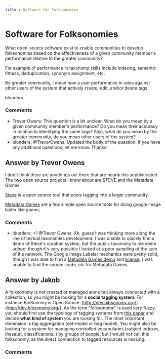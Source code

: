 ```yaml
---
title : Software for Folksonomies
---
```

Software for Folksonomies
=====================
What open-source software exist to enable communities to develop
folksonomies based on the effectiveness of a given community member's
performance relative to the greater community?

For example of performance in taxonomy skills include indexing, semantic
fitness, deduplication, synonym assignment, etc.

By greater community, I mean how a user performance in rates against
other users of the system that actively create, edit, and/or delete
tags.

blunders

### Comments ###
* Trevor Owens: This question is a bit unclear. What do you mean by a given community
member's performance? Do you mean their accuracy in relation to
identifying the same tags? Also, what do you mean by the greater
community, do you mean other users of the system?
* blunders: @TrevorOwens: Updated the body of the question. If you have any
additional questions, let me know. Thanks!


Answer by Trevor Owens
----------------
I don't think there are anythings out there that are nearly this
sophisticated. The two open source projects I know about are STEVE and
the Metadata Games.

[Steve](http://tagger.steve.museum/) is a open source tool that pools
tagging into a larger community.

[Metadata Games](http://www.tiltfactor.org/metadata-games) are a few
simple open source tools for doing google image labler like games.

### Comments ###
* blunders: +1 @Trevor Owens: Ah, guess I was thinking more along the line of
textual taxonomies development. I was unable to quickly find a demo of
Steve's curation system, but the public taxonomy to me seem adhoc;
though it's very possible I looked at a poor sampling of the sum of it's
network. The Google Image Labeler mechanics were pretty solid, though I
was able to find a [Metadata Games
demo](http://metadatagames.dartmouth.edu) and
[license](http://metadatagames.dartmouth.edu/mg/LICENSE), I was unable
to find the source-code, etc for Metadata Games.

Answer by Jakob
----------------
A folksonomy is not created or managed alone but always connected with a
collection, so you might be looking for a **social tagging system**. For
instance BibSonomy is Open Source:
[http://dev.bibsonomy.org/](http://dev.bibsonomy.org/). As the term
"folksonomy" is used very fuzzy, you should first use the typology of
tagging systems from [this paper](http://arxiv.org/abs/cs.IR/0701072)
and decide **what kind of system** you are looking for. The most
important dimension is tag aggregation (set-model or bag model). You
might also be looking for a system for managing controlled vocabularies
(subject indexes, thesauri, classifications..) by groups of people, but
I would not call this folksonomy, as the direct connection to tagged
resources is missing.

### Comments ###

